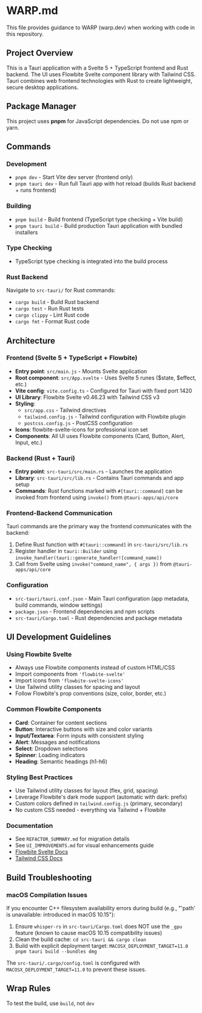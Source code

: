 # WARP.md

This file provides guidance to WARP (warp.dev) when working with code in this repository.

## Project Overview

This is a Tauri application with a Svelte 5 + TypeScript frontend and Rust backend. The UI uses Flowbite Svelte component library with Tailwind CSS. Tauri combines web frontend technologies with Rust to create lightweight, secure desktop applications.

## Package Manager

This project uses **pnpm** for JavaScript dependencies. Do not use npm or yarn.

## Commands

### Development
- `pnpm dev` - Start Vite dev server (frontend only)
- `pnpm tauri dev` - Run full Tauri app with hot reload (builds Rust backend + runs frontend)

### Building
- `pnpm build` - Build frontend (TypeScript type checking + Vite build)
- `pnpm tauri build` - Build production Tauri application with bundled installers

### Type Checking
- TypeScript type checking is integrated into the build process

### Rust Backend
Navigate to `src-tauri/` for Rust commands:
- `cargo build` - Build Rust backend
- `cargo test` - Run Rust tests
- `cargo clippy` - Lint Rust code
- `cargo fmt` - Format Rust code

## Architecture

### Frontend (Svelte 5 + TypeScript + Flowbite)
- **Entry point**: `src/main.js` - Mounts Svelte application
- **Root component**: `src/App.svelte` - Uses Svelte 5 runes ($state, $effect, etc.)
- **Vite config**: `vite.config.ts` - Configured for Tauri with fixed port 1420
- **UI Library**: Flowbite Svelte v0.46.23 with Tailwind CSS v3
- **Styling**: 
  - `src/app.css` - Tailwind directives
  - `tailwind.config.js` - Tailwind configuration with Flowbite plugin
  - `postcss.config.js` - PostCSS configuration
- **Icons**: flowbite-svelte-icons for professional icon set
- **Components**: All UI uses Flowbite components (Card, Button, Alert, Input, etc.)

### Backend (Rust + Tauri)
- **Entry point**: `src-tauri/src/main.rs` - Launches the application
- **Library**: `src-tauri/src/lib.rs` - Contains Tauri commands and app setup
- **Commands**: Rust functions marked with `#[tauri::command]` can be invoked from frontend using `invoke()` from `@tauri-apps/api/core`

### Frontend-Backend Communication
Tauri commands are the primary way the frontend communicates with the backend:
1. Define Rust function with `#[tauri::command]` in `src-tauri/src/lib.rs`
2. Register handler in `tauri::Builder` using `invoke_handler(tauri::generate_handler![command_name])`
3. Call from Svelte using `invoke("command_name", { args })` from `@tauri-apps/api/core`

### Configuration
- `src-tauri/tauri.conf.json` - Main Tauri configuration (app metadata, build commands, window settings)
- `package.json` - Frontend dependencies and npm scripts
- `src-tauri/Cargo.toml` - Rust dependencies and package metadata

## UI Development Guidelines

### Using Flowbite Svelte
- Always use Flowbite components instead of custom HTML/CSS
- Import components from `'flowbite-svelte'`
- Import icons from `'flowbite-svelte-icons'`
- Use Tailwind utility classes for spacing and layout
- Follow Flowbite's prop conventions (size, color, border, etc.)

### Common Flowbite Components
- **Card**: Container for content sections
- **Button**: Interactive buttons with size and color variants
- **Input/Textarea**: Form inputs with consistent styling
- **Alert**: Messages and notifications
- **Select**: Dropdown selections
- **Spinner**: Loading indicators
- **Heading**: Semantic headings (h1-h6)

### Styling Best Practices
- Use Tailwind utility classes for layout (flex, grid, spacing)
- Leverage Flowbite's dark mode support (automatic with dark: prefix)
- Custom colors defined in `tailwind.config.js` (primary, secondary)
- No custom CSS needed - everything via Tailwind + Flowbite

### Documentation
- See `REFACTOR_SUMMARY.md` for migration details
- See `UI_IMPROVEMENTS.md` for visual enhancements guide
- [Flowbite Svelte Docs](https://flowbite-svelte.com/)
- [Tailwind CSS Docs](https://tailwindcss.com/docs)

## Build Troubleshooting

### macOS Compilation Issues
If you encounter C++ filesystem availability errors during build (e.g., "'path' is unavailable: introduced in macOS 10.15"):

1. Ensure `whisper-rs` in `src-tauri/Cargo.toml` does NOT use the `_gpu` feature (known to cause macOS 10.15 compatibility issues)
2. Clean the build cache: `cd src-tauri && cargo clean`
3. Build with explicit deployment target: `MACOSX_DEPLOYMENT_TARGET=11.0 pnpm tauri build --bundles dmg`

The `src-tauri/.cargo/config.toml` is configured with `MACOSX_DEPLOYMENT_TARGET=11.0` to prevent these issues.

## Wrap Rules
To test the build, use `build`, not `dev`
